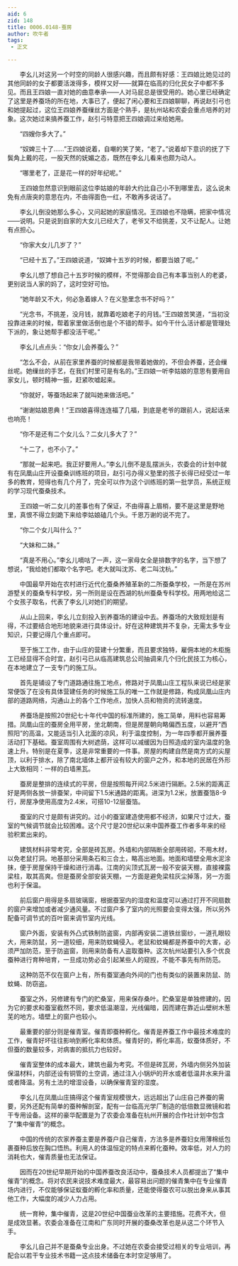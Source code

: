 ```yaml
---
aid: 6
zid: 148
title: 0006.0148-蚕房
author: 吹牛者
tags: 
 - 正文

---
```




　　李幺儿对这另一个时空的同龄人很感兴趣，而且颇有好感：王四娘比她见过的其他同龄的女子都要活泼得多，模样又好——就算在临高的归化民女子中都不多见。而且王四娘一直对她的曲意奉承——人对马屁总是很受用的。她心里已经确定了这里是养蚕场的所在地，大事已了，便起了闲心要和王四娘聊聊，再说赵引弓也和她提起过，这位王四娘养蚕缫丝方面是个熟手，是杭州站和农委会重点培养的对象。这次她过来搞养蚕工作，赵引弓特意把王四娘调过来给她用。

　　“四嫂你多大了。”

　　“奴婢三十了……”王四娘说着，自嘲的笑了笑，“老了。”说着却下意识的抚了下鬓角上戴的花，一股天然的妩媚之态，既然在李幺儿看来也颇为动人。

　　“哪里老了，正是花一样的好年纪呢。”

　　王四娘忽然意识到眼前这位李姑娘的年龄大约比自己小不到哪里去，这么说未免有点唐突的意思在内，不由得面色一红，不敢再多说话了。

　　李幺儿倒没她那么多心，又问起她的家庭情况。王四娘也不隐瞒，把家中情况――说明。只是说到自家的大女儿已经大了，老爷又不给挑差，又不让配人。让她有点担心。

　　“你家大女儿几岁了？”

　　“已经十五了。”王四娘说道，“奴婢十五岁的时候，都要当娘了呢。”

　　李幺儿想了想自己十五岁时候的模样，不觉得那会自己有本事当别人的老婆，更别说当人家的妈了，这时空好可怕。

　　“她年龄又不大，何必急着嫁人？在义塾里念书不好吗？”

　　“光念书，不挑差，没月钱，就靠着吃娘老子的月钱。”王四娘苦笑道，“当初没投靠进来的时候，帮着家里做活倒也是个不错的帮手。如今干什么活计都是管理处下派的，象让她帮手都没活干呢。”

　　李幺儿点点头：“你女儿会养蚕么？”

　　“怎么不会，从前在家里养蚕的时候都是我带着她做的，不但会养蚕，还会缫丝呢。她缫丝的手艺，在我们村里可是有名的。”王四娘一听李姑娘的意思有要用自家女儿，顿时精神一振，赶紧吹嘘起来。

　　“你就好，等蚕场起来了就叫她来做活吧。”

　　“谢谢姑娘恩典！”王四娘喜得连连福了几福，到底是老爷的跟前人，说起话来也响亮！

　　“你不是还有二个女儿么？二女儿多大了？”

　　“十二了，也不小了。”

　　“那就一起来吧。我正好要用人。”李幺儿倒不是乱摆派头，农委会的计划中就有在凤凰山庄开设蚕桑训练班的项目，赵引弓办得义塾里的孩子长得已经受过一年多的教育，短得也有几个月了，完全可以作为这个训练班的第一批学员，系统正规的学习现代蚕桑技术。

　　王四娘一听二女儿的差事也有了保证，不由得喜上眉梢，要不是这里是野地里，真恨不得立刻跪下来给李姑娘磕几个头。千恩万谢的说不完了。

　　“你二个女儿叫什么？”

　　“大妹和二妹。”

　　“真是不用心。”李幺儿嘀咕了一声，这一家母女全是排数字的名字，当下想了想说，“我给她们都取个名字吧。老大就叫沈苏、老二叫沈杭。”

　　中国最早开始在农村进行近代化蚕桑养殖革新的二所蚕桑学校，一所是在苏州游墅关的蚕桑专科学校，另一所则是设在西湖的杭州蚕桑专科学校。用两地给这二个女孩子取名，代表了李幺儿对她们的期望。

　　从山上回来，李幺儿立刻投入到养蚕场的建设中去。养蚕场的大致规划是有得，不过要结合地形地貌来进行具体设计。好在这种建筑并不复杂，无需太多专业知识，只要记得几个重点即可。

　　至于施工工作，由于山庄的营建十分繁重，而且要求独特，雇佣本地的木柜施工已经显得不合时宜，赵引弓已从临高建筑总公司抽调来几个归化民技工为核心，在本地建立了一支专门的施工队。

　　首先是铺设了专门道路通往施工地点，修路对于凤凰山庄工程队来说已经是家常便饭了在没有具体营建任务的时候施工队的唯一工作就是修路，构成凤凰山庄内部的道路网络，沟通山上的各个工作地点，加快人员和物资的流转速度。

　　养蚕场是按照20世纪七十年代中国的标准所建的，施工简单，用料也容易筹措。凤凰山庄的蚕房全用平房，坐北朝南，但是房屋朝向略偏西五度，以避开“西照阳”的高温，又能适当引入北面的凉风，利于温度控制，为一年四季都开展养蚕活动打下基础。蚕室周围有大树遮荫，这样可以减缓因为日照造成的室内温度的急速上升。特别是在夏季，这是非常重要的一件事。房屋的构建自然是南方式的尖屋顶，以利于排水，除了南北墙体上都开设有较大的窗户之外，和本地的民居在外形上大致相同：一样的白墙黑瓦。

　　蚕房是整排的连续式的平房，但是按照每开间2.5米进行隔断。2.5米的距离正好是两侧各放一排蚕架，中间留下1.5米通路的距离。进深为1.2米，放置蚕箔8-9行，房屋净使用高度为2.4米，可搭10-12层蚕箔。

　　蚕室的尺寸是颇有讲究的。过小的蚕室建造使用都不经济，如果尺寸过大，蚕室的气候调节就会比较困难。这个尺寸是20世纪以来中国养蚕工作者多年来的经验积累出来的。

　　建筑材料非常考究，全部是砖瓦房。外墙和内部隔断全部用砖砌，不用木材，以免老鼠打洞。地基部分采用条石和三合土，略高出地面。地面和墙壁全用水泥涂抹，便于房屋保持干燥和进行消毒。江南的尖顶式瓦房一般不安装天棚，直接裸露梁柱，取其高爽。但是蚕房全部安装天棚，一方面是避免梁柱灰尘掉落，另一方面也利于保温。

　　前后窗户用得是多扇玻璃窗，根据蚕室内的湿度和温度可以通过打开不同扇数的窗户来增加或者减少通风量。不过窗户多了室内的光照要会变得太强，所以另外配备可调节式的百叶窗来调节室内光线。

　　窗户外面，安装有外凸式铁制防盗窗，内部再安装二道铁丝窗纱，一道孔眼较大，用来防鼠，另一道较细，用来防蚊蝇侵入。老鼠和蚊蝇都是养蚕中的大害，必须严加防范，至于防盗窗，则用来防备有人盗取蚕种。这次杭州站要引入多个优良蚕种进行育种培育，一旦成功势必会引起某些人的窥觊，不能不事先有所防范。

　　这种防范不仅在窗户上有，所有蚕室通向外间的门也有类似的装置来防鼠、防蚊蝇、防窃盗。

　　蚕室之外，另修建有专门的贮桑室，用来保存桑叶。贮桑室是单独修建的，因为它的要求和蚕室截然不同，要求低温潮湿，光线偏暗，因而建在靠近山壁树木葱芜的地方。墙壁上的窗户也较小。

　　最重要的部分则是催青室。催青即蚕种孵化。催青是养蚕工作中最技术难度的工作，催青好坏往往影响到孵化率和体质。催青好的，孵化率高，蚁蚕体质好，不但蚕的数量较多，对病害的抵抗力也较好。

　　催青室整体的成本最大，建筑也最为考究。不但是砖瓦房，外墙内侧另外加装保温材料，内部还设有铜管的土空调，通过注入小锅炉的开水或者低温井水来升温或者降温。另有土法的增湿设备，以确保催青室的湿度。

　　李幺儿在凤凰山庄搞得这个催青室规模很大，远远超出了山庄自己养蚕的需要，另外还配有简单的蚕种解剖室，配有一台临高光学厂制造的低倍数显微镜和若干专用设备。这样的豪华配置是为了农委会准备在杭州开展的合作社计划中包含了“集中催青”的概念。

　　中国的传统的农家养蚕主要是养蚕户自己催青，方法多是养蚕妇女用薄棉纸包裹蚕种后放在胸口悟热。利用人的体温恒定的特点来孵化蚕种。效率低，对人力的消耗也大，催青质量也无法保证。

　　因而在20世纪早期开始的中国养蚕改良活动中，蚕桑技术人员都提出了“集中催青”的概念。将对农民来说技术难度最大，最容易出问题的催青集中在专业催青场内进行，不仅能够保证蚁蚕的孵化率和质量，还能使得蚕农可以脱出身来从事其他工作，大幅度的减少人力占用。

　　统一育种，集中催青，这是20世纪中国蚕业改革的主要措施。花费不大，但是成效显著。农委会准备在江南和广东同时开展的蚕桑改革也是从这二个环节入手。

　　李幺儿自己并不是蚕桑专业出身。不过她在农委会接受过相关的专业培训，再配合以若干专业技术书籍一这点技术储备在本时空足够用了。


